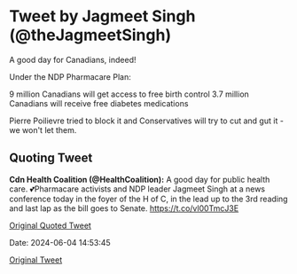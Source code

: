 # Tweet by Jagmeet Singh (@theJagmeetSingh)

A good day for Canadians, indeed!

Under the NDP Pharmacare Plan:

9 million Canadians will get access to free birth control
3.7 million Canadians will receive free diabetes medications

Pierre Poilievre tried to block it and Conservatives will try to cut and gut it - we won't let them.

## Quoting Tweet

**Cdn Health Coalition (@HealthCoalition):** A good day for public health care. 💕Pharmacare activists and NDP leader Jagmeet Singh at a news conference today in the foyer of the H of C, in the lead up to the 3rd reading and last lap as the bill goes to Senate. https://t.co/vl00TmcJ3E

[Original Quoted Tweet](https://x.com/HealthCoalition/status/1797748980027162934)

Date: 2024-06-04 14:53:45

[Original Tweet](https://x.com/theJagmeetSingh/status/1798005222515626191)
